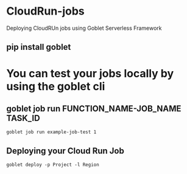 # CloudRun-jobs
Deploying CloudRUn jobs using Goblet Serverless Framework

## pip install goblet

# You can test your jobs locally by using the goblet cli

## goblet job run FUNCTION_NAME-JOB_NAME TASK_ID
```goblet job run example-job-test 1```

## Deploying your Cloud Run Job
```goblet deploy -p Project -l Region```
